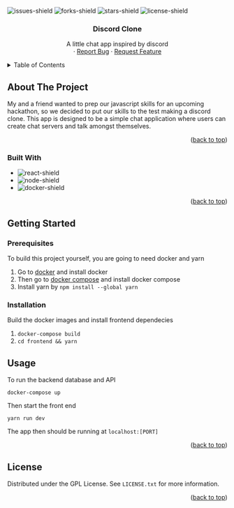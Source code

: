 <a name="readme-top"></a>

![issues-shield]
![forks-shield]
![stars-shield]
![license-shield]

<h3 align="center">Discord Clone</h3>

  <p align="center">
    A little chat app inspired by discord
    <br />
    ·
    <a href="https://github.com/MagnusChase03/DiscordClone/issues">Report Bug</a>
    ·
    <a href="https://github.com/MagnusChase03/DiscordClone/issues">Request Feature</a>
  </p>
</div>

<details>
  <summary>Table of Contents</summary>
  <ol>
    <li>
      <a href="#about-the-project">About The Project</a>
      <ul>
        <li><a href="#built-with">Built With</a></li>
      </ul>
    </li>
    <li>
      <a href="#getting-started">Getting Started</a>
      <ul>
        <li><a href="#prerequisites">Prerequisites</a></li>
        <li><a href="#installation">Installation</a></li>
      </ul>
    </li>
    <li><a href="#usage">Usage</a></li>
    <li><a href="#license">License</a></li>
  </ol>
</details>

## About The Project

My and a friend wanted to prep our javascript skills for an upcoming hackathon, so we decided to put our skills to the test making a discord clone. This app is designed to be a simple chat application where users can create chat servers and talk amongst themselves.

<p align="right">(<a href="#readme-top">back to top</a>)</p>

### Built With

* ![react-shield]
* ![node-shield]
* ![docker-shield]

<p align="right">(<a href="#readme-top">back to top</a>)</p>

## Getting Started

### Prerequisites

To build this project yourself, you are going to need docker and yarn

1) Go to [docker](https://docs.docker.com/engine/install/) and install docker
2) Then go to [docker compose](https://docs.docker.com/compose/install/) and install docker compose
3) Install yarn by `npm install --global yarn`

### Installation

Build the docker images and install frontend dependecies

1) `docker-compose build`
2) `cd frontend && yarn`


## Usage

To run the backend database and API

```
docker-compose up
```

Then start the front end

```
yarn run dev
```

The app then should be running at `localhost:[PORT]`

<p align="right">(<a href="#readme-top">back to top</a>)</p>

<!-- LICENSE -->
## License

Distributed under the GPL License. See `LICENSE.txt` for more information.

<p align="right">(<a href="#readme-top">back to top</a>)</p>

[issues-shield]: https://img.shields.io/github/issues/MagnusChase03/DiscordClone?style=for-the-badge
[forks-shield]: https://img.shields.io/github/forks/MagnusChase03/DiscordClone?style=for-the-badge
[stars-shield]: https://img.shields.io/github/stars/MagnusChase03/DiscordClone?style=for-the-badge
[license-shield]: https://img.shields.io/github/license/magnuschase03/DiscordClone?style=for-the-badge
[node-shield]: https://img.shields.io/badge/NodeJS-20232A?style=for-the-badge&logo=node.js
[mongo-shield]: https://img.shields.io/badge/MongoDB-20232A?style=for-the-badge&logo=mongodb
[react-shield]: https://img.shields.io/badge/React-20232A?style=for-the-badge&logo=react
[docker-shield]: https://img.shields.io/badge/Docker-20232A?style=for-the-badge&logo=docker
